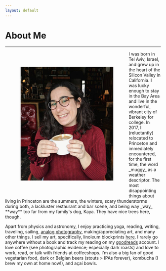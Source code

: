 ```yaml
---
layout: default
---
```


# About Me
---
<img src="figures/portrait.jpg" alt="me" align="left" hspace="50" vspace="50" width="300px"/>
I was born in Tel Aviv, Israel, and grew up in the heart of the Silicon Valley in California. I was lucky enough to stay in the Bay Area and live in the wonderful, vibrant city of Berkeley for college. In 2017, I (reluctantly) relocated to Princeton and immediately encountered, for the first time, the word _muggy_ as a weather descriptor. The most disappointing things about living in Princeton are the summers, the winters, scary thunderstorms during both, a lackluster restaurant and bar scene, and being way _way_ **way** too far from my family's dog, Kaya. They have nice trees here, though.

Apart from physics and astronomy, I enjoy practicing yoga, reading, writing, traveling, sailing, [analog photography](gallery), making/appreciating art, and many other things. I sell my art, specifically, linoleum blockprints [here](https://www.instagram.com/prints_by_goni/?hl=en). I rarely go anywhere without a book and track my reading on my [goodreads](https://www.goodreads.com/user/show/27519872-goni-halevi) account. I love coffee (see photographic evidence; especially dark roasts) and love to work, read, or talk with friends at coffeeshops. I'm also a big fan of good vegetarian food, dark or Belgian beers (stouts > IPAs forever), kombucha (I brew my own at home now!), and açaí bowls.
